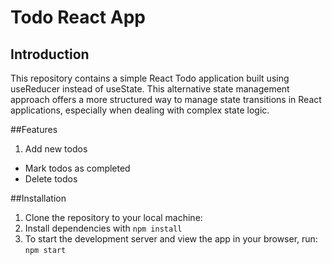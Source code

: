 # Todo React App

## Introduction
This repository contains a simple React Todo application built using useReducer instead of useState. This alternative state management approach offers a more structured way to manage state transitions in React applications, especially when dealing with complex state logic.

##Features
1. Add new todos
- Mark todos as completed
- Delete todos

##Installation
1. Clone the repository to your local machine:
2. Install dependencies with ```npm install```
3. To start the development server and view the app in your browser, run: ```npm start```


